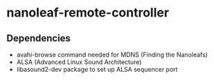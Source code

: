 # nanoleaf-remote-controller

## Dependencies
- avahi-browse command needed for MDNS (Finding the Nanoleafs)
- ALSA (Advanced Linux Sound Architecture)
- libasound2-dev package to set up ALSA sequencer port
